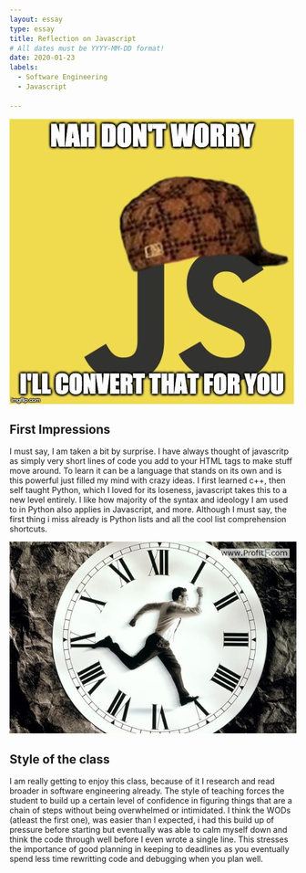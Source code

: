 ```yaml
---
layout: essay
type: essay
title: Reflection on Javascript
# All dates must be YYYY-MM-DD format!
date: 2020-01-23
labels:
  - Software Engineering
  - Javascript
  
---
```


<img class="ui medium left circular floated image" src="../images/javascript.jpeg">

## First Impressions
I must say, I am taken a bit by surprise. I have always thought of javascritp as simply very short lines of code you add to your HTML tags to make stuff move around. To learn it can be a language that stands on its own and is this powerful just filled my mind with crazy ideas. I first learned c++, then self taught Python, which I loved for its loseness, javascript takes this to a new level entirely. I like how majority of the syntax and ideology I am used to in Python also applies in Javascript, and more. Although I must say, the first thing i miss already is Python lists and all the cool list comprehension shortcuts.  <br>

<img class="ui medium left circular floated image" src="../images/time.jpg">

## Style of the class
I am really getting to enjoy this class, because of it I research and read broader in software engineering already. The style of teaching forces the student to build up a certain level of confidence in figuring things that are a chain of steps without being overwhelmed or intimidated. I think the WODs (atleast the first one), was easier than I expected, i had this build up of pressure before starting  but eventually was able to calm myself down and think the code through well before I even wrote a single line. This stresses the importance of good planning in keeping to deadlines as you eventually spend less time rewritting code and debugging when you plan well. 

